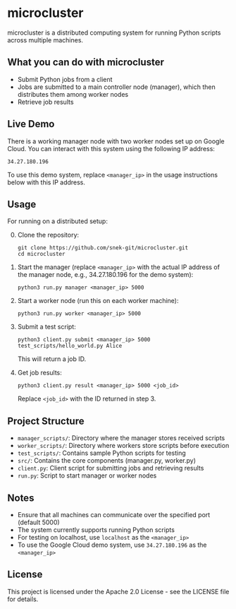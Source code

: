 # microcluster

microcluster is a distributed computing system for running Python scripts across multiple machines.

## What you can do with microcluster

- Submit Python jobs from a client
- Jobs are submitted to a main controller node (manager), which then distributes them among worker nodes
- Retrieve job results

## Live Demo

There is a working manager node with two worker nodes set up on Google Cloud. You can interact with this system using the following IP address:

```
34.27.180.196
```

To use this demo system, replace `<manager_ip>` in the usage instructions below with this IP address.

## Usage

For running on a distributed setup:

0. Clone the repository:
   ```
   git clone https://github.com/snek-git/microcluster.git
   cd microcluster
   ```

1. Start the manager (replace `<manager_ip>` with the actual IP address of the manager node, e.g., 34.27.180.196 for the demo system):
   ```
   python3 run.py manager <manager_ip> 5000
   ```

2. Start a worker node (run this on each worker machine):
   ```
   python3 run.py worker <manager_ip> 5000
   ```

3. Submit a test script:
   ```
   python3 client.py submit <manager_ip> 5000 test_scripts/hello_world.py Alice
   ```
   This will return a job ID.

4. Get job results:
   ```
   python3 client.py result <manager_ip> 5000 <job_id>
   ```
   Replace `<job_id>` with the ID returned in step 3.

## Project Structure

- `manager_scripts/`: Directory where the manager stores received scripts
- `worker_scripts/`: Directory where workers store scripts before execution
- `test_scripts/`: Contains sample Python scripts for testing
- `src/`: Contains the core components (manager.py, worker.py)
- `client.py`: Client script for submitting jobs and retrieving results
- `run.py`: Script to start manager or worker nodes

## Notes

- Ensure that all machines can communicate over the specified port (default 5000)
- The system currently supports running Python scripts
- For testing on localhost, use `localhost` as the `<manager_ip>`
- To use the Google Cloud demo system, use `34.27.180.196` as the `<manager_ip>`

## License

This project is licensed under the Apache 2.0 License - see the LICENSE file for details.